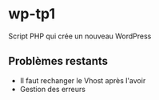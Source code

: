 # wp-tp1
Script PHP qui crée un nouveau WordPress

## Problèmes restants
- Il faut rechanger le Vhost après l'avoir
- Gestion des erreurs
